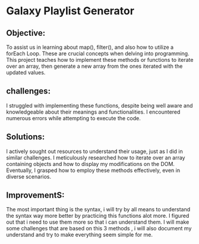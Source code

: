 # Galaxy Playlist Generator

## Objective:
To assist us in learning about map(), filter(), and also how to utilize a forEach Loop. These are crucial concepts when delving into programming. This project teaches how to implement these methods or functions to iterate over an array, then generate a new array from the ones iterated with the updated values.

## challenges:
I struggled with implementing these functions, despite being well aware and knowledgeable about their meanings and functionalities. I encountered numerous errors while attempting to execute the code.

## Solutions:
I actively sought out resources to understand their usage, just as I did in similar challenges. I meticulously researched how to iterate over an array containing objects and how to display my modifications on the DOM. Eventually, I grasped how to employ these methods effectively, even in diverse scenarios.

## ImprovementS:

The most important thing is the syntax, i will try by all means to understand the syntax way more better by practicing this functions alot more. I figured out that i need to use them more so that i can understand them. I will make some challenges that are based on this 3 methods , i will also document my understand and try to make everything seem simple for me.

